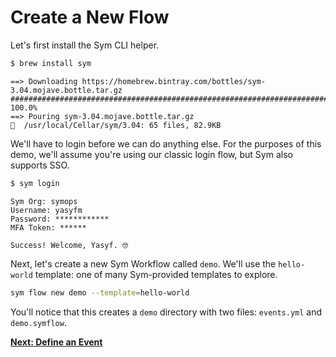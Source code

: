 # Create a New Flow

Let's first install the Sym CLI helper.

```bash
$ brew install sym
```

```
==> Downloading https://homebrew.bintray.com/bottles/sym-3.04.mojave.bottle.tar.gz
######################################################################## 100.0%
==> Pouring sym-3.04.mojave.bottle.tar.gz
🍺  /usr/local/Cellar/sym/3.04: 65 files, 82.9KB
```

We'll have to login before we can do anything else. For the purposes of this demo, we'll assume you're using our classic login flow, but Sym also supports SSO.

```bash
$ sym login
```

```
Sym Org: symops
Username: yasyfm
Password: ************
MFA Token: ******

Success! Welcome, Yasyf. 🤓
```

Next, let's create a new Sym Workflow called `demo`. We'll use the `hello-world` template: one of many Sym-provided templates to explore.

```bash
sym flow new demo --template=hello-world
```

You'll notice that this creates a `demo` directory with two files: `events.yml` and `demo.symflow`.

**[Next: Define an Event](03_define_event.md)**
